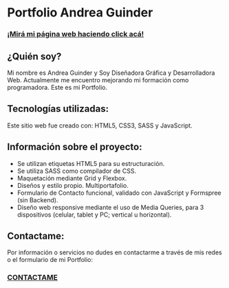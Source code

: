 # Portfolio Andrea Guinder

### [¡Mirá mi página web haciendo click acá!](https://andreaguinder.github.io/portfolio-guinderandrea/)

## ¿Quién soy?

Mi nombre es Andrea Guinder y Soy Diseñadora Gráfica y Desarrolladora Web. Actualmente me encuentro mejorando mi formación como programadora. Este es mi Portfolio.

## Tecnologías utilizadas:

Este sitio web fue creado con: HTML5, CSS3, SASS y JavaScript.


## Información sobre el proyecto:

* Se utilizan etiquetas HTML5 para su estructuración.
* Se utiliza SASS como compilador de CSS.
* Maquetación mediante Grid y Flexbox.
* Diseños y estilo propio. Multiportafolio.
* Formulario de Contacto funcional, validado con JavaScript y Formspree (sin Backend).
* Diseño web responsive mediante el uso de Media Queries, para 3 dispositivos (celular, tablet y PC; vertical u horizontal).



## Contactame:

Por información o servicios no dudes en contactarme a través de mis redes o el formulario de mi Portfolio:

### [CONTACTAME](https://andreaguinder.github.io/portfolio-guinderandrea/pages/contact.html)